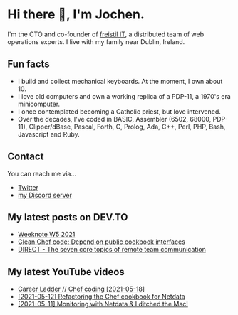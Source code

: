 # Hi there 👋, I'm Jochen.

I'm the CTO and co-founder of [freistil IT](https://www.freistil.it), a distributed team of web operations experts. I live with my family near Dublin, Ireland.

## Fun facts

- I build and collect mechanical keyboards. At the moment, I own about 10.
- I love old computers and own a working replica of a PDP-11, a 1970's era minicomputer.
- I once contemplated becoming a Catholic priest, but love intervened.
- Over the decades, I've coded in BASIC, Assembler (6502, 68000, PDP-11), Clipper/dBase, Pascal, Forth, C, Prolog, Ada, C++, Perl, PHP, Bash, Javascript and Ruby.

## Contact

You can reach me via...

- [Twitter](https://www.twitter.com/geewiz)
- [my Discord server](https://discord.gg/9BXevPr)

## My latest posts on DEV.TO

<!-- DEVTO:START -->
- [Weeknote W5 2021](https://dev.to/geewiz/weeknote-w5-2021-f0o)
- [Clean Chef code: Depend on public cookbook interfaces](https://dev.to/geewiz/clean-chef-code-depend-on-public-cookbook-interfaces-2dkb)
- [DIRECT - The seven core topics of remote team communication](https://dev.to/geewiz/direct-what-do-you-share-with-your-distributed-team-4513)
<!-- DEVTO:END -->

## My latest YouTube videos

<!-- YOUTUBE:START -->
- [Career Ladder // Chef coding [2021-05-18]](https://www.youtube.com/watch?v=qQgyF6Ae4AU)
- [[2021-05-12] Refactoring the Chef cookbook for Netdata](https://www.youtube.com/watch?v=TbN0ebo5XAY)
- [[2021-05-11] Monitoring with Netdata & I ditched the Mac!](https://www.youtube.com/watch?v=nDLxd3knHbg)
<!-- YOUTUBE:END -->
